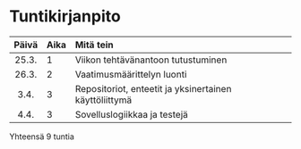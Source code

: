# Tuntikirjanpito

| Päivä | Aika | Mitä tein |
| :----:|:-----| :-----|
| 25.3. | 1 | Viikon tehtävänantoon tutustuminen |
| 26.3. | 2 | Vaatimusmäärittelyn luonti |
| 3.4. | 3 | Repositoriot, enteetit ja yksinertainen käyttöliittymä |
| 4.4. | 3 | Sovelluslogiikkaa ja testejä |

Yhteensä 9 tuntia
